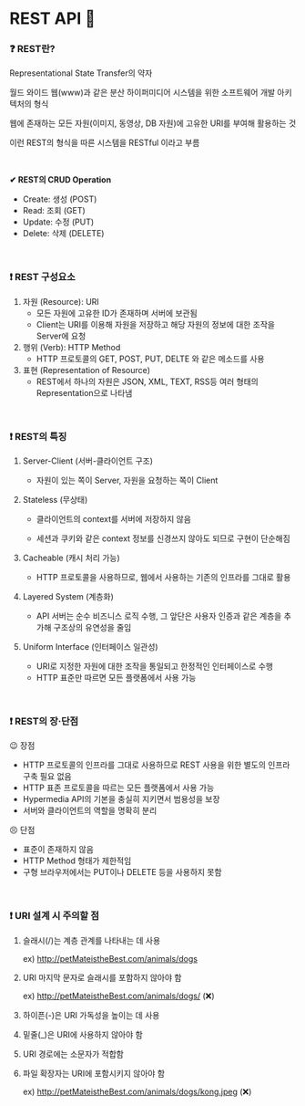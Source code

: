# REST API 🛒

### ❓ REST란?

Representational State Transfer의 약자

월드 와이드 웹(www)과 같은 분산 하이퍼미디어 시스템을 위한 소프트웨어 개발 아키텍처의 형식

웹에 존재하는 모든 자원(이미지, 동영상, DB 자원)에 고유한 URI를 부여해 활용하는 것

이런 REST의 형식을 따른 시스템을 RESTful 이라고 부름

<br/>

**✔ REST의 CRUD Operation**

* Create: 생성 (POST)
* Read: 조회 (GET)
* Update: 수정 (PUT)
* Delete:  삭제 (DELETE)

<br/>

### ❗ REST 구성요소

1. 자원 (Resource): URI
   * 모든 자원에 고유한 ID가 존재하며 서버에 보관됨
   * Client는 URI를 이용해 자원을 저장하고 해당 자원의 정보에 대한 조작을 Server에 요청
2. 행위 (Verb): HTTP Method
   * HTTP 프로토콜의 GET, POST, PUT, DELTE 와 같은 메소드를 사용
3. 표현 (Representation of Resource)
   * REST에서 하나의 자원은 JSON, XML, TEXT, RSS등 여러 형태의 Representation으로 나타냄

<br/>

### ❗ REST의 특징

1. Server-Client (서버-클라이언트 구조)

   * 자원이 있는 쪽이 Server, 자원을 요청하는 쪽이 Client

2. Stateless (무상태)

   * 클라이언트의 context를 서버에 저장하지 않음

   * 세션과 쿠키와 같은 context 정보를 신경쓰지 않아도 되므로 구현이 단순해짐

3. Cacheable (캐시 처리 가능)

   * HTTP 프로토콜을 사용하므로, 웹에서 사용하는 기존의 인프라를 그대로 활용

4. Layered System (계층화)

   * API 서버는 순수 비즈니스 로직 수행, 그 앞단은 사용자 인증과 같은 계층을 추가해 구조상의 유연성을 줄임

5. Uniform Interface (인터페이스 일관성)

   * URI로 지정한 자원에 대한 조작을 통일되고 한정적인 인터페이스로 수행
   * HTTP 표준만 따르면 모든 플랫폼에서 사용 가능

<br/>

### ❗ REST의 장·단점

😉 장점

* HTTP 프로토콜의 인프라를 그대로 사용하므로 REST 사용을 위한 별도의 인프라 구축 필요 없음
* HTTP 표존 프로토콜을 따르는 모든 플랫폼에서 사용 가능
* Hypermedia API의 기본을 충실히 지키면서 범용성을 보장
* 서버와 클라이언트의 역할을 명확히 분리

😣 단점

* 표준이 존재하지 않음
* HTTP Method 형태가 제한적임
* 구형 브라우저에서는 PUT이나 DELETE 등을 사용하지 못함

<br/>

### ❗ URI 설계 시 주의할 점

1. 슬래시(/)는 계층 관계를 나타내는 데 사용

   ex) http://petMateistheBest.com/animals/dogs

2. URI 마지막 문자로 슬래시를 포함하지 않아야 함

   ex) http://petMateistheBest.com/animals/dogs/ (❌)

3. 하이픈(-)은 URI 가독성을 높이는 데 사용

4. 밑줄(_)은 URI에 사용하지 않아야 함

5. URI 경로에는 소문자가 적합함

6. 파일 확장자는 URI에 포함시키지 않아야 함

   ex)  http://petMateistheBest.com/animals/dogs/kong.jpeg (❌)
